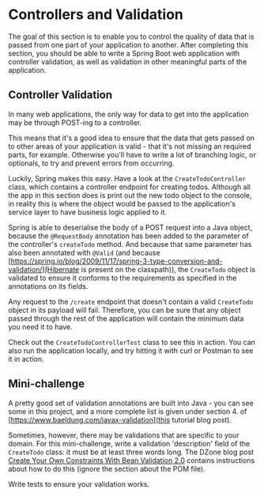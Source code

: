 # Controllers and Validation

The goal of this section is to enable you to control the quality of data that is passed from one part of your application to another. After completing this section, you should be able to write a Spring Boot web application with controller validation, as well as validation in other meaningful parts of the application.

## Controller Validation
In many web applications, the only way for data  to get into the application may be through POST-ing to a controller. 

This means that it's a good idea to ensure that the data that gets passed on to other areas of your application is valid - that it's not missing an required parts, for example. Otherwise you'll have to write a lot of branching logic, or optionals, to try and prevent errors from occurring.

Luckily, Spring makes this easy. Have a look at the `CreateTodoController` class, which contains a controller endpoint for creating todos. Although all the app in this section does is print out the new todo object to the console, in reality this is where the object would be passed to the application's service layer to have business logic applied to it.

Spring is able to deserialise the body of a POST request into a Java object, because the `@RequestBody` annotation has been added to the parameter of the controller's `createTodo` method. And because that same parameter has also been annotated with `@Valid` (and because [https://spring.io/blog/2009/11/17/spring-3-type-conversion-and-validation/](Hibernate is present on the classpath)), the `CreateTodo` object is validated to ensure it conforms to the requirements as specified in the annotations on its fields.

Any request to the `/create` endpoint that doesn't contain a valid `CreateTodo` object in its payload will fail. Therefore, you can be sure that any object passed through the rest of the application will contain the minimum data you need it to have.

Check out the `CreateTodoControllerTest` class to see this in action. You can also run the application locally, and try hitting it with curl or Postman to see it in action.

## Mini-challenge
A pretty good set of validation annotations are built into Java - you can see some in this project, and a more complete list is given under section 4. of [https://www.baeldung.com/javax-validation](this tutorial blog post).

Sometimes, however, there may be validations that are specific to your domain. For this mini-challenge, write a validation 'description' field of the `CreateTodo` class: it must be at least three words long. The DZone blog post [Create Your Own Constraints With Bean Validation 2.0](https://dzone.com/articles/create-your-own-constraint-with-bean-validation-20) contains instructions about how to do this (ignore the section about the POM file).

Write tests to ensure your validation works. 

